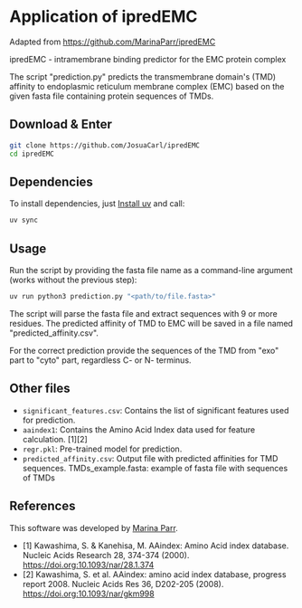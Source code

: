 # Application of ipredEMC
Adapted from https://github.com/MarinaParr/ipredEMC

ipredEMC - intramembrane binding predictor for the EMC protein complex

The script "prediction.py" predicts the transmembrane domain's (TMD) affinity to endoplasmic reticulum membrane complex (EMC) based on the given fasta file containing protein sequences of TMDs.


## Download & Enter
```bash
git clone https://github.com/JosuaCarl/ipredEMC
cd ipredEMC
```

## Dependencies
To install dependencies, just [Install uv](https://docs.astral.sh/uv/getting-started/installation/) and call:

```bash
uv sync
```

## Usage

Run the script by providing the fasta file name as a command-line argument (works without the previous step): 

```bash
uv run python3 prediction.py "<path/to/file.fasta>"
```

The script will parse the fasta file and extract sequences with 9 or more residues. The predicted affinity of TMD to EMC will be saved in a file named "predicted_affinity.csv". 

For the correct prediction provide the sequences of the TMD from "exo" part to "cyto" part, regardless C- or N- terminus. 
    
## Other files
- `significant_features.csv`: Contains the list of significant features used for prediction.
- `aaindex1`: Contains the Amino Acid Index data used for feature calculation. [1][2]
- `regr.pkl`: Pre-trained model for prediction.
- `predicted_affinity.csv`: Output file with predicted affinities for TMD sequences.
TMDs_example.fasta: example of fasta file with sequences of TMDs

## References
This software was developed by [Marina Parr](https://github.com/MarinaParr).

- [1] Kawashima, S. & Kanehisa, M. AAindex: Amino Acid index database. Nucleic Acids Research 28, 374-374 (2000). https://doi.org:10.1093/nar/28.1.374
- [2] Kawashima, S. et al. AAindex: amino acid index database, progress report 2008. Nucleic Acids Res 36, D202-205 (2008). https://doi.org:10.1093/nar/gkm998




